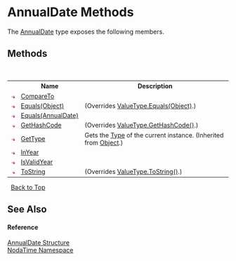 # AnnualDate Methods
 

The <a href="T_NodaTime_AnnualDate">AnnualDate</a> type exposes the following members.


## Methods
&nbsp;<table><tr><th></th><th>Name</th><th>Description</th></tr><tr><td>![Public method](media/pubmethod.gif "Public method")</td><td><a href="M_NodaTime_AnnualDate_CompareTo">CompareTo</a></td><td /></tr><tr><td>![Public method](media/pubmethod.gif "Public method")</td><td><a href="M_NodaTime_AnnualDate_Equals_1">Equals(Object)</a></td><td> (Overrides <a href="http://msdn2.microsoft.com/en-us/library/2dts52z7" target="_blank">ValueType.Equals(Object)</a>.)</td></tr><tr><td>![Public method](media/pubmethod.gif "Public method")</td><td><a href="M_NodaTime_AnnualDate_Equals">Equals(AnnualDate)</a></td><td /></tr><tr><td>![Public method](media/pubmethod.gif "Public method")</td><td><a href="M_NodaTime_AnnualDate_GetHashCode">GetHashCode</a></td><td> (Overrides <a href="http://msdn2.microsoft.com/en-us/library/y3509fc2" target="_blank">ValueType.GetHashCode()</a>.)</td></tr><tr><td>![Public method](media/pubmethod.gif "Public method")</td><td><a href="http://msdn2.microsoft.com/en-us/library/dfwy45w9" target="_blank">GetType</a></td><td>
Gets the <a href="http://msdn2.microsoft.com/en-us/library/42892f65" target="_blank">Type</a> of the current instance.
 (Inherited from <a href="http://msdn2.microsoft.com/en-us/library/e5kfa45b" target="_blank">Object</a>.)</td></tr><tr><td>![Public method](media/pubmethod.gif "Public method")</td><td><a href="M_NodaTime_AnnualDate_InYear">InYear</a></td><td /></tr><tr><td>![Public method](media/pubmethod.gif "Public method")</td><td><a href="M_NodaTime_AnnualDate_IsValidYear">IsValidYear</a></td><td /></tr><tr><td>![Public method](media/pubmethod.gif "Public method")</td><td><a href="M_NodaTime_AnnualDate_ToString">ToString</a></td><td> (Overrides <a href="http://msdn2.microsoft.com/en-us/library/wb77sz3h" target="_blank">ValueType.ToString()</a>.)</td></tr></table>&nbsp;
<a href="#annualdate-methods">Back to Top</a>

## See Also


#### Reference
<a href="T_NodaTime_AnnualDate">AnnualDate Structure</a><br /><a href="N_NodaTime">NodaTime Namespace</a><br />